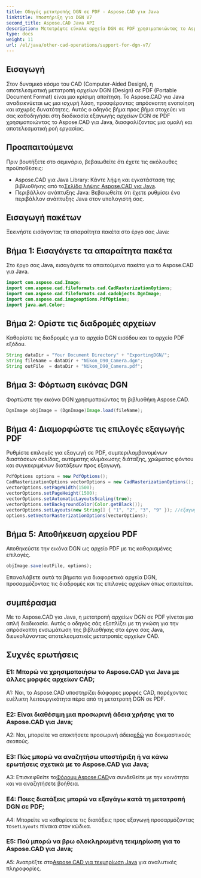 ```yaml
---
title: Οδηγός μετατροπής DGN σε PDF - Aspose.CAD για Java
linktitle: Υποστήριξη για DGN V7
second_title: Aspose.CAD Java API
description: Μετατρέψτε εύκολα αρχεία DGN σε PDF χρησιμοποιώντας το Aspose.CAD για Java. Ακολουθήστε τον βήμα προς βήμα οδηγό μας για απρόσκοπτη ενοποίηση και αποτελεσματική ροή εργασίας.
type: docs
weight: 11
url: /el/java/other-cad-operations/support-for-dgn-v7/
---
```

## Εισαγωγή

Στον δυναμικό κόσμο του CAD (Computer-Aided Design), η αποτελεσματική μετατροπή αρχείων DGN (Design) σε PDF (Portable Document Format) είναι μια κρίσιμη απαίτηση. Το Aspose.CAD για Java αναδεικνύεται ως μια ισχυρή λύση, προσφέροντας απρόσκοπτη ενοποίηση και ισχυρές δυνατότητες. Αυτός ο οδηγός βήμα προς βήμα στοχεύει να σας καθοδηγήσει στη διαδικασία εξαγωγής αρχείων DGN σε PDF χρησιμοποιώντας το Aspose.CAD για Java, διασφαλίζοντας μια ομαλή και αποτελεσματική ροή εργασίας.

## Προαπαιτούμενα

Πριν βουτήξετε στο σεμινάριο, βεβαιωθείτε ότι έχετε τις ακόλουθες προϋποθέσεις:
-  Aspose.CAD για Java Library: Κάντε λήψη και εγκατάσταση της βιβλιοθήκης από το[Σελίδα λήψης Aspose.CAD για Java](https://releases.aspose.com/cad/java/).
- Περιβάλλον ανάπτυξης Java: Βεβαιωθείτε ότι έχετε ρυθμίσει ένα περιβάλλον ανάπτυξης Java στον υπολογιστή σας.

## Εισαγωγή πακέτων

Ξεκινήστε εισάγοντας τα απαραίτητα πακέτα στο έργο σας Java:

## Βήμα 1: Εισαγάγετε τα απαραίτητα πακέτα

Στο έργο σας Java, εισαγάγετε τα απαιτούμενα πακέτα για το Aspose.CAD για Java.
```java
import com.aspose.cad.Image;
import com.aspose.cad.fileformats.cad.CadRasterizationOptions;
import com.aspose.cad.fileformats.cad.cadobjects.DgnImage;
import com.aspose.cad.imageoptions.PdfOptions;
import java.awt.Color;
```

## Βήμα 2: Ορίστε τις διαδρομές αρχείων

Καθορίστε τις διαδρομές για το αρχείο DGN εισόδου και το αρχείο PDF εξόδου.

```java
String dataDir = "Your Document Directory" + "ExportingDGN/";
String fileName = dataDir + "Nikon_D90_Camera.dgn";
String outFile  = dataDir + "Nikon_D90_Camera.pdf";
```

## Βήμα 3: Φόρτωση εικόνας DGN

Φορτώστε την εικόνα DGN χρησιμοποιώντας τη βιβλιοθήκη Aspose.CAD.

```java
DgnImage objImage = (DgnImage)Image.load(fileName);
```

## Βήμα 4: Διαμορφώστε τις επιλογές εξαγωγής PDF

Ρυθμίστε επιλογές για εξαγωγή σε PDF, συμπεριλαμβανομένων διαστάσεων σελίδας, αυτόματης κλιμάκωσης διάταξης, χρώματος φόντου και συγκεκριμένων διατάξεων προς εξαγωγή.

```java
PdfOptions options = new PdfOptions();
CadRasterizationOptions vectorOptions = new CadRasterizationOptions();
vectorOptions.setPageWidth(1500);
vectorOptions.setPageHeight(1500);
vectorOptions.setAutomaticLayoutsScaling(true);
vectorOptions.setBackgroundColor(Color.getBlack());
vectorOptions.setLayouts(new String[] { "1", "2", "3", "9" }); //εξαγωγή μόνο 4 (1,2,3 και 9) προβολών
options.setVectorRasterizationOptions(vectorOptions);
```

## Βήμα 5: Αποθήκευση αρχείου PDF

Αποθηκεύστε την εικόνα DGN ως αρχείο PDF με τις καθορισμένες επιλογές.

```java
objImage.save(outFile, options);
```

Επαναλάβετε αυτά τα βήματα για διαφορετικά αρχεία DGN, προσαρμόζοντας τις διαδρομές και τις επιλογές αρχείων όπως απαιτείται.

## συμπέρασμα

Με το Aspose.CAD για Java, η μετατροπή αρχείων DGN σε PDF γίνεται μια απλή διαδικασία. Αυτός ο οδηγός σάς εξοπλίζει με τη γνώση για την απρόσκοπτη ενσωμάτωση της βιβλιοθήκης στα έργα σας Java, διευκολύνοντας αποτελεσματικές μετατροπές αρχείων CAD.

## Συχνές ερωτήσεις

### Ε1: Μπορώ να χρησιμοποιήσω το Aspose.CAD για Java με άλλες μορφές αρχείων CAD;

A1: Ναι, το Aspose.CAD υποστηρίζει διάφορες μορφές CAD, παρέχοντας ευέλικτη λειτουργικότητα πέρα από τη μετατροπή DGN σε PDF.

### Ε2: Είναι διαθέσιμη μια προσωρινή άδεια χρήσης για το Aspose.CAD για Java;

 A2: Ναι, μπορείτε να αποκτήσετε προσωρινή άδεια[εδώ](https://purchase.aspose.com/temporary-license/) για δοκιμαστικούς σκοπούς.

### Ε3: Πώς μπορώ να αναζητήσω υποστήριξη ή να κάνω ερωτήσεις σχετικά με το Aspose.CAD για Java;

 A3: Επισκεφθείτε το[Φόρουμ Aspose.CAD](https://forum.aspose.com/c/cad/19)να συνδεθείτε με την κοινότητα και να αναζητήσετε βοήθεια.

### Ε4: Ποιες διατάξεις μπορώ να εξαγάγω κατά τη μετατροπή DGN σε PDF;

 A4: Μπορείτε να καθορίσετε τις διατάξεις προς εξαγωγή προσαρμόζοντας το`setLayouts` πίνακα στον κώδικα.

### Ε5: Πού μπορώ να βρω ολοκληρωμένη τεκμηρίωση για το Aspose.CAD για Java;

 A5: Ανατρέξτε στο[Aspose.CAD για τεκμηρίωση Java](https://reference.aspose.com/cad/java/) για αναλυτικές πληροφορίες.